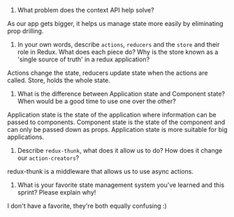 1. What problem does the context API help solve?

As our app gets bigger, it helps us manage state more easily by eliminating prop drilling.

1. In your own words, describe `actions`, `reducers` and the `store` and their role in Redux. What does each piece do? Why is the store known as a 'single source of truth' in a redux application?

Actions change the state, reducers update state when the actions are called. Store, holds the whole state.

1. What is the difference between Application state and Component state? When would be a good time to use one over the other?

Application state is the state of the application where information can be passed to components. Component state is the state of the component and can only be passed down as props. Application state is more suitable for big applications.

1. Describe `redux-thunk`, what does it allow us to do? How does it change our `action-creators`?

redux-thunk is a middleware that allows us to use async actions. 

1. What is your favorite state management system you've learned and this sprint? Please explain why!

I don't have a favorite, they're both equally confusing :)